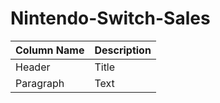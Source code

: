 # Nintendo-Switch-Sales

| Column Name | Description |
| ----------- | ----------- |
| Header | Title |
| Paragraph | Text |
